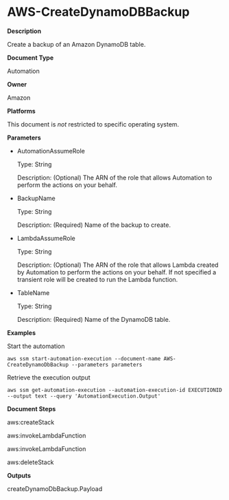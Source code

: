 # AWS\-CreateDynamoDBBackup<a name="automation-aws-createdynamodbbackup"></a>

**Description**

Create a backup of an Amazon DynamoDB table\.

**Document Type**

Automation

**Owner**

Amazon

**Platforms**

This document is *not* restricted to specific operating system\.

**Parameters**
+ AutomationAssumeRole

  Type: String

  Description: \(Optional\) The ARN of the role that allows Automation to perform the actions on your behalf\.
+ BackupName

  Type: String

  Description: \(Required\) Name of the backup to create\.
+ LambdaAssumeRole

  Type: String

  Description: \(Optional\) The ARN of the role that allows Lambda created by Automation to perform the actions on your behalf\. If not specified a transient role will be created to run the Lambda function\.
+ TableName

  Type: String

  Description: \(Required\) Name of the DynamoDB table\.

**Examples**

Start the automation

```
aws ssm start-automation-execution --document-name AWS-CreateDynamoDbBackup --parameters parameters
```

Retrieve the execution output

```
aws ssm get-automation-execution --automation-execution-id EXECUTIONID --output text --query 'AutomationExecution.Output'
```

**Document Steps**

aws:createStack

aws:invokeLambdaFunction

aws:invokeLambdaFunction

aws:deleteStack

**Outputs**

createDynamoDbBackup\.Payload
